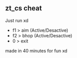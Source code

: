 ## zt_cs cheat

Just run xd

- f1 > aim (Active/Desactive)
- f2 > bhop (Active/Desactive)
- 0 > exit

made in 40 minutes for fun xd
